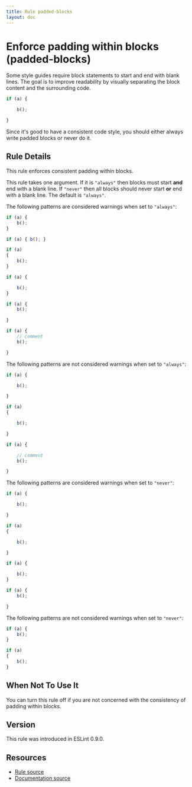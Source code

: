 ```yaml
---
title: Rule padded-blocks
layout: doc
---
```

<!-- Note: No pull requests accepted for this file. See README.md in the root directory for details. -->
# Enforce padding within blocks (padded-blocks)

Some style guides require block statements to start and end with blank lines. The goal is
to improve readability by visually separating the block content and the surrounding code.

```js
if (a) {

    b();

}
```

Since it's good to have a consistent code style, you should either always write
padded blocks or never do it.

## Rule Details

This rule enforces consistent padding within blocks.

This rule takes one argument. If it is `"always"` then blocks must start **and** end with a blank line. If `"never"`
then all blocks should never start **or** end with a blank line. The default is `"always"`.

The following patterns are considered warnings when set to `"always"`:

```js
if (a) {
    b();
}

if (a) { b(); }

if (a)
{
    b();
}

if (a) {

    b();
}

if (a) {
    b();

}

if (a) {
    // comment
    b();

}
```

The following patterns are not considered warnings when set to `"always"`:

```js
if (a) {

    b();

}

if (a)
{

    b();

}

if (a) {

    // comment
    b();

}
```

The following patterns are considered warnings when set to `"never"`:

```js
if (a) {

    b();

}

if (a)
{

    b();

}

if (a) {

    b();
}

if (a) {
    b();

}
```

The following patterns are not considered warnings when set to `"never"`:

```js
if (a) {
    b();
}

if (a)
{
    b();
}
```

## When Not To Use It

You can turn this rule off if you are not concerned with the consistency of padding within blocks.

## Version

This rule was introduced in ESLint 0.9.0.

## Resources

* [Rule source](https://github.com/eslint/eslint/tree/master/lib/rules/padded-blocks.js)
* [Documentation source](https://github.com/eslint/eslint/tree/master/docs/rules/padded-blocks.md)
